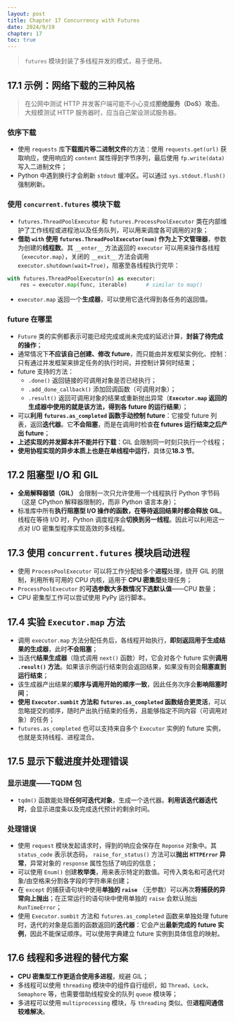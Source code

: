 ```yaml
---
layout: post
title: Chapter 17 Concurrency with Futures
date: 2024/9/19
chapter: 17
toc: true
---
```


> `futures` 模块封装了多线程并发的模式，易于使用。

## 17.1 示例：网络下载的三种风格

> 在公网中测试 HTTP 并发客户端可能不小心变成**拒绝服务（DoS）攻击**。大规模测试 HTTP 服务器时，应当自己架设测试服务器。

### 依序下载

- 使用 `requests` 库**下载图片等二进制文件**的方法：使用 `requests.get(url)` 获取响应，使用响应的 `content` 属性得到字节序列，最后使用 `fp.write(data)` 写入二进制文件；
- Python 中遇到换行才会刷新 `stdout` 缓冲区。可以通过 `sys.stdout.flush()` 强制刷新。

### 使用 `concurrent.futures` 模块下载

- `futures.ThreadPoolExecutor` 和 `futures.ProcessPoolExecutor` 类在内部维护了工作线程或进程池以及任务队列，可以用来调度各可调用的对象；
- **借助 `with` 使用 `futures.ThreadPoolExecutor(num)` 作为上下文管理器**，参数为创建的**线程数**。其 `__enter__` 方法返回的 `executor` 可以用来操作各线程（`executor.map`），关闭的 `__exit__` 方法会调用 `executor.shutdown(wait=True)`，阻塞至各线程执行完毕：

```python
with futures.ThreadPoolExecutor(n) as executor:
    res = executor.map(func, iterable)      # similar to map()
```

- `executor.map` 返回一个**生成器**，可以使用它迭代得到各任务的返回值。

### future 在哪里

- `Future` 类的实例都表示可能已经完成或尚未完成的延迟计算，**封装了待完成的操作**；
- 通常情况下**不应该自己创建、修改 future**，而只能由并发框架实例化、控制：只有通过并发框架来排定任务的执行时间，并控制计算何时结束；
- future 支持的方法：
    - `.done()` 返回链接的可调用对象是否已经执行；
    - `.add_done_callback()` 添加回调函数（可调用对象）；
    - `.result()` 返回可调用对象的结果或重新抛出异常（**`Executor.map` 返回的生成器中使用的就是该方法，得到各 future 的运行结果**）；
- 可以**利用 `futures.as_completed` 函数手动控制 future**：它接受 future 列表，返回**迭代器**。它**不会阻塞**，而是在调用时检查**在 futures 运行结束之后产出 future**；
- **上述实现的并发脚本并不能并行下载**：GIL 会限制同一时刻只执行一个线程；
- **使用协程实现的异步本质上也是在单线程中运行**，具体见**18.3 节**。

## 17.2 阻塞型 I/O 和 GIL

- **全局解释器锁（GIL）** 会限制一次只允许使用一个线程执行 Python 字节码（这是 CPython 解释器限制的，而非 Python 语言本身）；
- 标准库中所有**执行阻塞型 I/O 操作的函数，在等待返回结果时都会释放 GIL**。线程在等待 I/O 时，Python 调度程序会**切换到另一线程**。因此可以利用这一点对 I/O 密集型程序实现高效的多线程。

## 17.3 使用 `concurrent.futures` 模块启动进程

- 使用 `ProcessPoolExecutor` 可以将工作分配给多个**进程**处理，绕开 GIL 的限制，利用所有可用的 CPU 内核，适用于 **CPU 密集型**处理任务；
- `ProcessPoolExecutor` 的**可选参数大多数情况下选默认值**——CPU 数量；
- CPU 密集型工作可以尝试使用 PyPy 运行脚本。

## 17.4 实验 `Executor.map` 方法

- 调用 `executor.map` 方法分配任务后，各线程开始执行，**即刻返回用于生成结果的生成器**，此时**不会阻塞**；
- 当迭代**结果生成器**（隐式调用 `next()` 函数）时，它会对各个 future 实例**调用 `.result()` 方法**。如果该示例运行结束则会返回结果，如果没有则会**阻塞直到运行结束**；
- 该生成器产出结果的**顺序与调用开始的顺序一致**，因此任务次序会**影响阻塞时间**；
- **使用 `Executor.sumbit` 方法和 `futures.as_completed` 函数结合更灵活**，可以忽略提交的顺序，随时产出执行结束的任务，且能够指定不同内容（可调用对象）的任务；
- `futures.as_completed` 也可以支持来自多个 `Executor` 实例的 future 实例，也就是支持线程、进程混合。

## 17.5 显示下载进度并处理错误

### 显示进度——TQDM 包

- `tqdm()` 函数能处理**任何可迭代对象**，生成一个迭代器。**利用该迭代器迭代时**，会显示进度条以及完成迭代预计的剩余时间。

### 处理错误

- 使用 `request` 模块发起请求时，得到的响应会保存在 `Reponse` 对象中。其 `status_code` 表示状态码， `raise_for_status()` 方法可以**抛出 `HTTPError` 异常**，异常对象的 `response` 属性包括了响应的信息；
- 可以使用 `Enum()` 创建**枚举类**，用来表示特定的数值。可传入类名和可迭代对象/由空格来分割各字段的字符串来创建；
- 在 `except` 的捕获语句块中使用**单独的 `raise`** （无参数）可以再次**将捕获的异常向上抛出**；在正常运行的语句块中使用单独的 `raise` 会默认抛出 `RunTimeError`；
- 使用 `Executor.sumbit` 方法和 `futures.as_completed` 函数来单独处理 future 时，迭代的对象是后面的函数返回的**迭代器**：它会产出**最新完成的 future 实例**，因此不能保证顺序。可以使用字典建立 future 实例到具体信息的映射。

## 17.6 线程和多进程的替代方案

- **CPU 密集型工作更适合使用多进程**，规避 GIL；
- 多线程可以使用 `threading` 模块中的组件自行组织，如 `Thread`、`Lock`、`Semaphore` 等，也需要借助线程安全的队列 `queue` 模块等；
- 多进程可以使用 `multiprocessing` 模块，与 `threading` 类似。但**进程间通信较难解决**。
